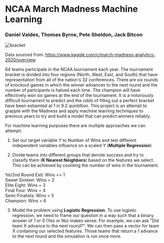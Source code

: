 # NCAA March Madness Machine Learning
### Daniel Valdes, Thomas Byrne, Pete Sheldon, Jack Bitcon
![bracket](https://www.ncaa.com/sites/default/files/public/styles/original/public-s3/images/2019/04/09/ncaa-tournament-bracket-2019-scores-games-virginia-texas-tech.png?itok=0E3VNWmI)

Data sourced from: https://www.kaggle.com/c/march-madness-analytics-2020/overview

64 teams participate in the NCAA tournament each year. The tournament bracket is divided into four regions (North, West, East, and South) that have representation from all of the nation's 32 conferences. There are six rounds of knockout games in which the winner advances to the next round and the number of partcipants is halved each time. The champion will have effectively won six games at the end of the tournament. It is a notoriously difficult tournament to predict and the odds of filling out a perfect bracket have been estiamted at 1 in 9.2 quintillion. This project is an attempt to grapple with the Madness and apply machine learning techniques to previous years to try and build a model that can predict winners reliably.

For machine learning purposes there are multiple approaches we can attempt: 

1. Set our target variable *Y* to Number of Wins and test different independent variables influence on a scaled *Y* (**Multiple Regression**)

2. Divide teams into different groups that denote success and try to classify them (**K Nearest Neighbors**) based on the features we select. This can be achieved by counting the number of wins in the tournament.

1st/2nd Round Exit: Wins <= 1 \
Sweet Sixteen: Wins = 2 \
Elite Eight: Wins = 3 \
Final Four: Wins = 4 \
Semi-Finalists: Wins = 5 \
Champion: Wins = 6

3. Model the problem using **Logistic Regression**. To use logistic regression, we need to frame our question in a way such that a binary answer of *1* or *0* (Yes or No) makes sense. For example, we can ask "Did team X advance to the next round?". We can then pass a vector for team X containing our selected features. Those teams that return a 1 advance to the next round and the simulation is run once more.